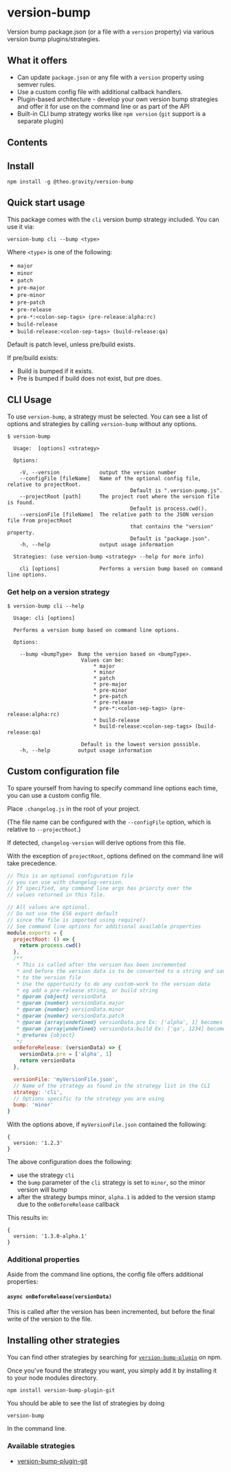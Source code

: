 # version-bump

Version bump package.json (or a file with a `version` property) via various version bump plugins/strategies.

## What it offers

- Can update `package.json` or any file with a `version` property using semver rules.
- Use a custom config file with additional callback handlers.
- Plugin-based architecture - develop your own version bump strategies and offer it for use on the command line or
as part of the API
- Built-in CLI bump strategy works like `npm version` (`git` support is a separate plugin)

## Contents

<!-- TOC -->
<!-- TOC END -->

## Install

`npm install -g @theo.gravity/version-bump`

## Quick start usage

This package comes with the `cli` version bump strategy included. You can use it via:

`version-bump cli --bump <type>`

Where `<type>` is one of the following:

* `major`
* `minor`
* `patch`
* `pre-major`
* `pre-minor`
* `pre-patch`
* `pre-release`
* `pre-*:<colon-sep-tags> (pre-release:alpha:rc)`
* `build-release`
* `build-release:<colon-sep-tags> (build-release:qa)`

Default is patch level, unless pre/build exists.

If pre/build exists:

- Build is bumped if it exists.
- Pre is bumped if build does not exist, but pre does.

## CLI Usage

To use `version-bump`, a strategy must be selected. You can see a list of options and strategies by
calling `version-bump` without any options.

```
$ version-bump

  Usage:  [options] <strategy>

  Options:

    -V, --version             output the version number
    --configFile [fileName]   Name of the optional config file, relative to projectRoot.
                                        Default is ".version-pump.js".
    --projectRoot [path]      The project root where the version file is found.
                                        Default is process.cwd().
    --versionFile [fileName]  The relative path to the JSON version file from projectRoot
                                        that contains the "version" property.
                                        Default is "package.json".
    -h, --help                output usage information

  Strategies: (use version-bump <strategy> --help for more info)

    cli [options]             Performs a version bump based on command line options.
```

### Get help on a version strategy

```
$ version-bump cli --help

  Usage: cli [options]

  Performs a version bump based on command line options.

  Options:

    --bump <bumpType>  Bump the version based on <bumpType>.
                        Values can be:
                            * major
                            * minor
                            * patch
                            * pre-major
                            * pre-minor
                            * pre-patch
                            * pre-release
                            * pre-*:<colon-sep-tags> (pre-release:alpha:rc)
                            * build-release
                            * build-release:<colon-sep-tags> (build-release:qa)

                        Default is the lowest version possible.
    -h, --help         output usage information
```

## Custom configuration file

To spare yourself from having to specify command line options each time, you can use a custom config file.

Place `.changelog.js` in the root of your project.

(The file name can be configured with the `--configFile` option, which is relative to `--projectRoot`.)

If detected, `changelog-version` will derive options from this file.

With the exception of `projectRoot`, options defined on the command line will take
precedence.

```js
// This is an optional configuration file
// you can use with changelog-version.
// If specified, any command line args has priority over the
// values returned in this file.

// All values are optional.
// Do not use the ES6 export default
// since the file is imported using require()
// See command line options for additional available properties
module.exports = {
  projectRoot: () => {
    return process.cwd()
  },
  /**
   * This is called after the version has been incremented
   * and before the version data is to be converted to a string and saved
   * to the version file
   * Use the opportunity to do any custom-work to the version data
   * eg add a pre-release string, or build string
   * @param {object} versionData
   * @param {number} versionData.major
   * @param {number} versionData.minor
   * @param {number} versionData.patch
   * @param {array|undefined} versionData.pre Ex: ['alpha', 1] becomes x.x.x-alpha.1
   * @param {array|undefined} versionData.build Ex: ['qa', 1234] becomes x.x.x+qa.1234
   * @returns {object}
   */
  onBeforeRelease: (versionData) => {
    versionData.pre = ['alpha', 1]
    return versionData
  },

  versionFile: 'myVersionFile.json',
  // Name of the strategy as found in the strategy list in the CLI
  strategy: 'cli',
  // Options specific to the strategy you are using
  bump: 'minor'
}
```

With the options above, if `myVersionFile.json` contained the following:

```
{
  version: '1.2.3'
}
```

The above configuration does the following:

- use the strategy `cli`
- the `bump` parameter of the `cli` strategy is set to `minor`, so the minor version will bump
- after the strategy bumps minor, `alpha.1` is added to the version stamp due to the `onBeforeRelease` callback

This results in:

```
{
  version: '1.3.0-alpha.1'
}
```

### Additional properties

Aside from the command line options, the config file offers additional properties:

#### `async onBeforeRelease(versionData)`

This is called after the version has been incremented, but before the final write of the version to the file.

## Installing other strategies

You can find other strategies by searching for
[`version-bump-plugin`](https://www.npmjs.com/search?q=version-bump-plugin) on npm.

Once you've found the strategy you want, you simply add it by installing it to your node modules directory.

`npm install version-bump-plugin-git`

You should be able to see the list of strategies by doing

`version-bump`

In the command line.

### Available strategies

* [version-bump-plugin-git]()
